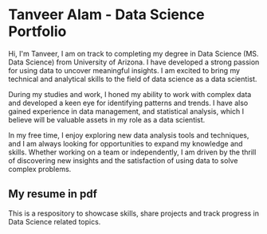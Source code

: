 # Tanveer Alam - Data Science Portfolio
Hi, I'm Tanveer, I am on track to completing my degree in Data Science (MS. Data Science) from University of Arizona. I have developed a strong passion for using data to uncover meaningful insights. I am excited to bring my technical and analytical skills to the field of data science as a data scientist.

During my studies and work, I honed my ability to work with complex data and developed a keen eye for identifying patterns and trends. I have also gained experience in data management, and statistical analysis, which I believe will be valuable assets in my role as a data scientist.

In my free time, I enjoy exploring new data analysis tools and techniques, and I am always looking for opportunities to expand my knowledge and skills. Whether working on a team or independently, I am driven by the thrill of discovering new insights and the satisfaction of using data to solve complex problems.

## My resume in pdf

This is a respository to showcase skills, share projects and track progress in Data Science related topics.

